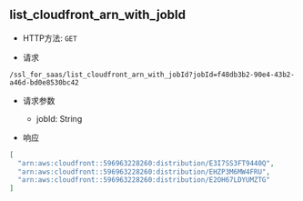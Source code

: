 ## list_cloudfront_arn_with_jobId

- HTTP方法: `GET`

- 请求
```http request
/ssl_for_saas/list_cloudfront_arn_with_jobId?jobId=f48db3b2-90e4-43b2-a46d-bd0e8530bc42
```

- 请求参数
  - jobId: String

- 响应
```json
[
  "arn:aws:cloudfront::596963228260:distribution/E3I7SS3FT9440Q",
  "arn:aws:cloudfront::596963228260:distribution/EHZP3M6MW4FRU",
  "arn:aws:cloudfront::596963228260:distribution/E2OH67LDYUMZTG"
]
```